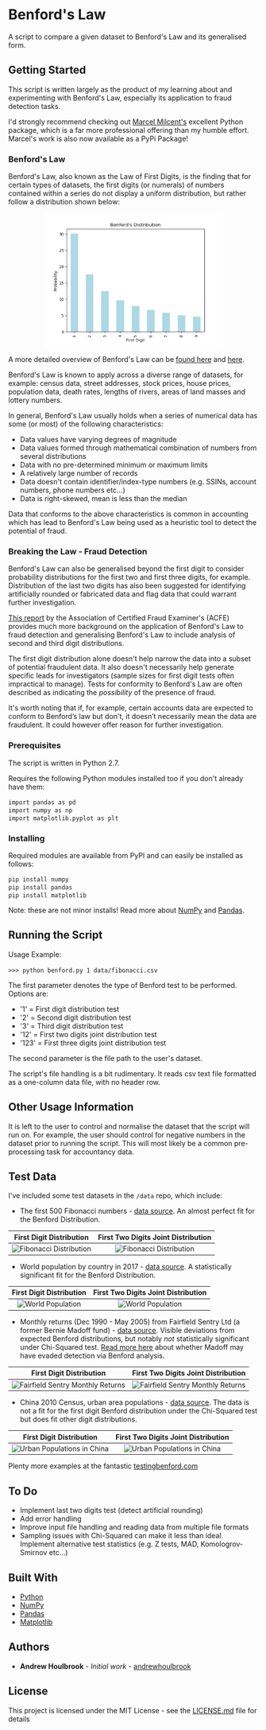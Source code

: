 # Benford's Law

A script to compare a given dataset to Benford's Law and its generalised form.

## Getting Started

This script is written largely as the product of my learning about and experimenting with Benford's Law, especially its application to fraud detection tasks.  

I'd strongly recommend checking out [Marcel Milcent's](https://github.com/milcent/benford_py/blob/master/Demo.ipynb) excellent Python package, which is a far more professional offering than my humble effort. Marcel's work is also now available as a PyPi Package!  

### Benford's Law

Benford's Law, also known as the Law of First Digits, is the finding that for certain types of datasets, the first digits (or numerals) of numbers contained within a series do not display a uniform distribution, but rather follow a distribution shown below:

<p align="center">
  <img src="/doc/benford_dist.png"/>
</p>

A more detailed overview of Benford's Law can be [found here](http://mathworld.wolfram.com/BenfordsLaw.html) and [here](http://www.nigrini.com/ForensicAnalytics.htm).

Benford's Law is known to apply across a diverse range of datasets, for example: census data, street addresses, stock prices, house prices, population data, death rates, lengths of rivers, areas of land masses and lottery numbers. 

In general, Benford's Law usually holds when a series of numerical data has some (or most) of the following characteristics:

* Data values have varying degrees of magnitude
* Data values formed through mathematical combination of numbers from several distributions 
* Data with no pre-determined minimum or maximum limits
* A relatively large number of records 
* Data doesn't contain identifier/index-type numbers (e.g. SSINs, account numbers, phone numbers etc...) 
* Data is right-skewed, mean is less than the median

Data that conforms to the above characteristics is common in accounting which has lead to Benford's Law being used as a heuristic tool to detect the potential of fraud. 

### Breaking the Law - Fraud Detection

Benford's Law can also be generalised beyond the first digit to consider probability distributions for the first two and first three digits, for example. Distribution of the last two digits has also been suggested for identifying artificially rounded or fabricated data and flag data that could warrant further investigation. 

[This report](https://www.acfe.com/uploadedFiles/Shared_Content/Products/Self-Study_CPE/Using%20Benford's%20Law_2018_final_extract.pdf) by the Association of Certified Fraud Examiner's (ACFE) provides much more background on the application of Benford's Law to fraud detection and generalising Benford's Law to include analysis of second and third digit distributions. 

The first digit distribution alone doesn't help narrow the data into a subset of potential fraudulent data. It also doesn't necessarily help generate specific leads for investigators (sample sizes for first digit tests often impractical to manage). Tests for conformity to Benford's Law are often described as indicating the *possibility* of the presence of fraud.

It's worth noting that if, for example, certain accounts data are expected to conform to Benford’s law but don't, it doesn’t necessarily mean the data are fraudulent. It could however offer reason for further investigation.  
  
### Prerequisites

The script is written in Python 2.7.

Requires the following Python modules installed too if you don't already have them:

```
import pandas as pd
import numpy as np
import matplotlib.pyplot as plt
```

### Installing

Required modules are available from PyPI and can easily be installed as follows:

```
pip install numpy
pip install pandas
pip install matplotlib
```

Note: these are not minor installs! Read more about [NumPy](http://www.numpy.org/) and [Pandas](https://pandas.pydata.org/). 

## Running the Script

Usage Example: 

```>>> python benford.py 1 data/fibonacci.csv```

The first parameter denotes the type of Benford test to be performed. Options are:

* '1' = First digit distribution test
* '2' = Second digit distribution test
* '3' = Third digit distribution test
* '12' = First two digits joint distribution test
* '123' = First three digits joint distribution test

The second parameter is the file path to the user's dataset.

The script's file handling is a bit rudimentary. It reads csv text file formatted as a one-column data file, with no header row.

## Other Usage Information

It is left to the user to control and normalise the dataset that the script will run on. For example, the user should control for negative numbers in the dataset prior to running the script. This will most likely be a common pre-processing task for accountancy data.  

## Test Data

I've included some test datasets in the ```/data``` repo, which include: 

* The first 500 Fibonacci numbers - [data source](http://home.hiwaay.net/~jalison/Fib500.html). An almost perfect fit for the Benford Distribution. 

First Digit Distribution                      | First Two Digits Joint Distribution
:--------------------------------------------:|:-----------------------------------------------:
![Fibonacci Distribution](/doc/fibonacci.png) | ![Fibonacci Distribution](/doc/fibonacci_12.png)

* World population by country in 2017 - [data source](https://data.worldbank.org/indicator/SP.POP.TOTL?end=2017&start=1960). A statistically significant fit for the Benford Distribution.

First Digit Distribution                      | First Two Digits Joint Distribution
:--------------------------------------------:|:-----------------------------------------------:
![World Population](/doc/world_pop_2017.png)  | ![World Population](/doc/world_pop_2017_12.png)

* Monthly returns (Dec 1990 - May 2005) from Fairfield Sentry Ltd (a former Bernie Madoff fund) - [data source](https://www.sec.gov/news/studies/2009/oig-509/exhibit-0293.pdf). Visible deviations from  expected Benford distributions, but notably *not* statistically significant under Chi-Squared test. [Read more here](https://seekingalpha.com/article/173294-madoffs-results-really-were-random) about whether Madoff may have evaded detection via Benford analysis. 

First Digit Distribution                             | First Two Digits Joint Distribution
:---------------------------------------------------:|:------------------------------------------------------:
![Fairfield Sentry Monthly Returns](/doc/madoff.png) | ![Fairfield Sentry Monthly Returns](/doc/madoff_12.png)

* China 2010 Census, urban area populations - [data source](https://en.wikipedia.org/wiki/Sixth_National_Population_Census_of_the_People%27s_Republic_of_China). The data is not a fit for the first digit Benford distribution under the Chi-Squared test but does fit other digit distributions. 

First Digit Distribution                             | First Two Digits Joint Distribution
:---------------------------------------------------:|:-------------------------------------------------------:
![Urban Populations in China](/doc/china_cities.png) | ![Urban Populations in China](/doc/china_cities_12.png)

Plenty more examples at the fantastic [testingbenford.com](http://testingbenfordslaw.com)

## To Do

* Implement last two digits test (detect artificial rounding)
* Add error handling
* Improve input file handling and reading data from multiple file formats
* Sampling issues with Chi-Squared can make it less than ideal. Implement alternative test statistics (e.g. Z tests, MAD, Komologrov-Smirnov etc...)

## Built With

* [Python](http://www.python.org)
* [NumPy](http://www.numpy.org/)
* [Pandas](https://pandas.pydata.org/)
* [Matplotlib](https://matplotlib.org/)

## Authors

* **Andrew Houlbrook** - *Initial work* - [andrewhoulbrook](https://github.com/andrewhoulbrook)

## License

This project is licensed under the MIT License - see the [LICENSE.md](LICENSE.md) file for details